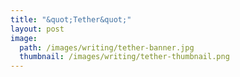 ```yaml
---
title: "&quot;Tether&quot;"
layout: post
image:
  path: /images/writing/tether-banner.jpg
  thumbnail: /images/writing/tether-thumbnail.png
---
```

